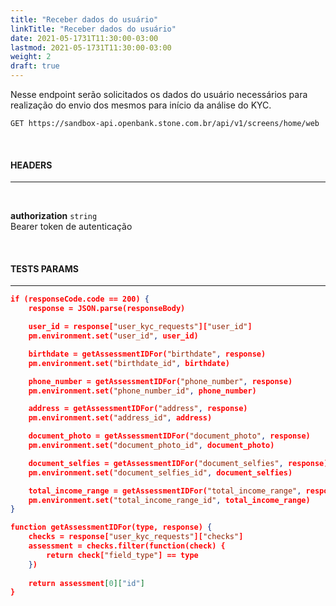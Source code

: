 ```yaml
---
title: "Receber dados do usuário"
linkTitle: "Receber dados do usuário"
date: 2021-05-1731T11:30:00-03:00
lastmod: 2021-05-1731T11:30:00-03:00
weight: 2
draft: true
---
```


Nesse endpoint serão solicitados os dados do usuário necessários para realização do envio dos mesmos para início da análise do KYC.


```
GET https://sandbox-api.openbank.stone.com.br/api/v1/screens/home/web
```
<br>

#### **HEADERS**
---
<br>

**authorization** `string`
<br>Bearer token de autenticação

<br>

#### **TESTS PARAMS**
---

```json
if (responseCode.code == 200) {
    response = JSON.parse(responseBody)

    user_id = response["user_kyc_requests"]["user_id"]
    pm.environment.set("user_id", user_id)

    birthdate = getAssessmentIDFor("birthdate", response)
    pm.environment.set("birthdate_id", birthdate)

    phone_number = getAssessmentIDFor("phone_number", response)
    pm.environment.set("phone_number_id", phone_number)

    address = getAssessmentIDFor("address", response)
    pm.environment.set("address_id", address)

    document_photo = getAssessmentIDFor("document_photo", response)
    pm.environment.set("document_photo_id", document_photo)

    document_selfies = getAssessmentIDFor("document_selfies", response)
    pm.environment.set("document_selfies_id", document_selfies)

    total_income_range = getAssessmentIDFor("total_income_range", response)
    pm.environment.set("total_income_range_id", total_income_range)
}

function getAssessmentIDFor(type, response) {
    checks = response["user_kyc_requests"]["checks"]
    assessment = checks.filter(function(check) {
        return check["field_type"] == type
    })
    
    return assessment[0]["id"]
}
```

<br>

